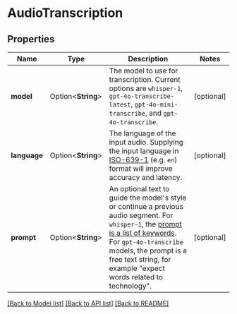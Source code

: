 # AudioTranscription

## Properties

Name | Type | Description | Notes
------------ | ------------- | ------------- | -------------
**model** | Option<**String**> | The model to use for transcription. Current options are `whisper-1`, `gpt-4o-transcribe-latest`, `gpt-4o-mini-transcribe`, and `gpt-4o-transcribe`.  | [optional]
**language** | Option<**String**> | The language of the input audio. Supplying the input language in [ISO-639-1](https://en.wikipedia.org/wiki/List_of_ISO_639-1_codes) (e.g. `en`) format will improve accuracy and latency.  | [optional]
**prompt** | Option<**String**> | An optional text to guide the model's style or continue a previous audio segment. For `whisper-1`, the [prompt is a list of keywords](https://platform.openai.com/docs/guides/speech-to-text#prompting). For `gpt-4o-transcribe` models, the prompt is a free text string, for example \"expect words related to technology\".  | [optional]

[[Back to Model list]](../README.md#documentation-for-models) [[Back to API list]](../README.md#documentation-for-api-endpoints) [[Back to README]](../README.md)


